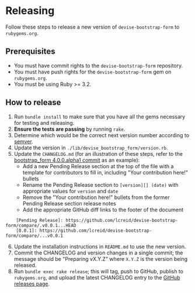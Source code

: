 # Releasing

Follow these steps to release a new version of `devise-bootstrap-form` to `rubygems.org`.

## Prerequisites

* You must have commit rights to the `devise-bootstrap-form` repository.
* You must have push rights for the `devise-bootstrap-form` gem on `rubygems.org`.
* You must be using Ruby >= 3.2.

## How to release

1. Run `bundle install` to make sure that you have all the gems necessary for testing and releasing.
2. **Ensure the tests are passing** by running `rake`.
3. Determine which would be the correct next version number according to [semver](http://semver.org/).
4. Update the version in `./lib/devise_bootstrap_form/version.rb`.
5. Update the `CHANGELOG.md` (for an illustration of these steps, refer to the [bootstrap_form 4.0.0.alpha1 commit](https://github.com/bootstrap-ruby/devise-bootstrap-form/commit/8aac3667931a16537ab68038ec4cebce186bd596#diff-4ac32a78649ca5bdd8e0ba38b7006a1e) as an example):
    * Add a new Pending Release section at the top of the file with a template for contributors to fill in, including "Your contribution here!" bullets
    * Rename the Pending Release section to `[version][] (date)` with appropriate values for `version` and `date`
    * Remove the "Your contribution here!" bullets from the former Pending Release section release notes
    * Add the appropriate GitHub diff links to the footer of the document

```
    [Pending Release]: https://github.com/lcreid/devise-bootstrap-form/compare/.v0.0.1...HEAD
    [0.0.1]: https://github.com/lcreid/devise-bootstrap-form/compare/...v0.0.1
```

6. Update the installation instructions in `README.md` to use the new version.
7. Commit the CHANGELOG and version changes in a single commit; the message should be "Preparing vX.Y.Z" where `X.Y.Z` is the version being released.
8. Run `bundle exec rake release`; this will tag, push to GitHub, publish to `rubygems.org`, and upload the latest CHANGELOG entry to the [GitHub releases page](https://github.com/lcreid/devise-bootstrap-form/releases).
